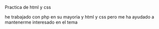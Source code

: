 Practica de html y css

he trabajado con php en su mayoria y html y css pero me ha ayudado a mantenerme interesado en el tema

